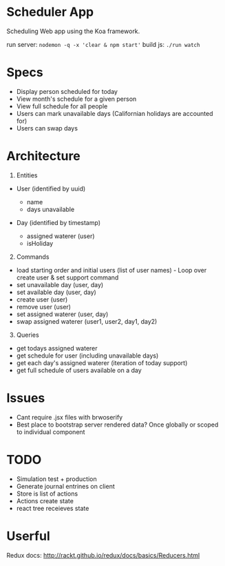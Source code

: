 # Scheduler App

Scheduling Web app using the Koa framework.

run server: `nodemon -q -x 'clear & npm start'`
build js: `./run watch`


# Specs

- Display person scheduled for today
- View month's schedule for a given person
- View full schedule for all people
- Users can mark unavailable days (Californian holidays are accounted for)
- Users can swap days

# Architecture

1. Entities
  - User (identified by uuid)
    - name
    - days unavailable

  - Day (identified by timestamp)
    - assigned waterer (user)
    - isHoliday

2. Commands
  - load starting order and initial users (list of user names) - Loop over create user & set support command
  - set unavailable day (user, day)
  - set available day (user, day)
  - create user (user)
  - remove user (user)
  - set assigned waterer (user, day)
  - swap assigned waterer (user1, user2, day1, day2)

3. Queries
  - get todays assigned waterer
  - get schedule for user (including unavailable days)
  - get each day's assigned waterer (iteration of today support)
  - get full schedule of users available on a day

# Issues

- Cant require .jsx files with brwoserify
- Best place to bootstrap server rendered data? Once globally or scoped to individual component

# TODO

- Simulation test + production
- Generate journal entrines on client
- Store is list of actions
- Actions create state
- react tree receieves state

# Userful

Redux docs: http://rackt.github.io/redux/docs/basics/Reducers.html
